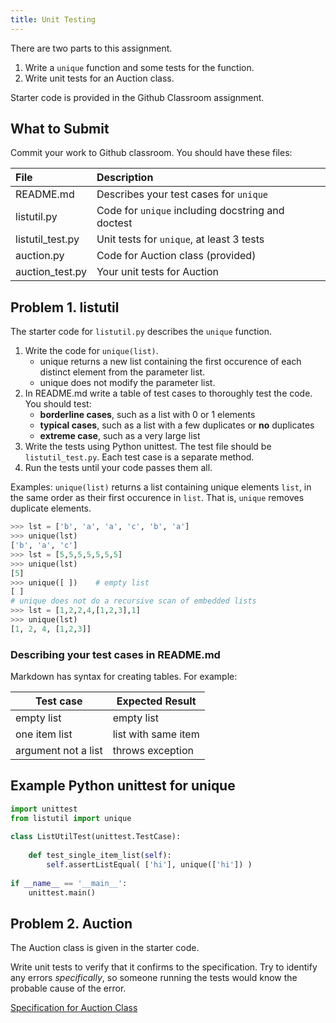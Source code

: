 ```yaml
---
title: Unit Testing
---
```


There are two parts to this assignment. 
1. Write a `unique` function and some tests for the function.
2. Write unit tests for an Auction class.

Starter code is provided in the Github Classroom assignment.

## What to Submit

Commit your work to Github classroom. You should have these files:

| File             | Description   |
|:-----------------|:--------------|
| README.md        | Describes your test cases for `unique` |
| listutil.py      | Code for `unique` including docstring and doctest |
| listutil_test.py | Unit tests for `unique`, at least 3 tests |
| auction.py       | Code for Auction class (provided) |
| auction_test.py  | Your unit tests for Auction |

## Problem 1. listutil

The starter code for `listutil.py` describes the `unique` function.

1. Write the code for `unique(list)`.  
   - unique returns a new list containing the first occurence of each distinct element from the parameter list.
   - unique does not modify the parameter list.
2. In README.md write a table of test cases to thoroughly test the code. You should test:
   * **borderline cases**, such as a list with 0 or 1 elements
   * **typical cases**, such as a list with a few duplicates or **no** duplicates
   * **extreme case**, such as a very large list
3. Write the tests using Python unittest.  The test file should be `listutil_test.py`.  Each test case is a separate method.
4. Run the tests until your code passes them all.

Examples: `unique(list)` returns a list containing unique elements `list`, in the same order as their first occurence in `list`.  That is, `unique` removes duplicate elements. 
```python
>>> lst = ['b', 'a', 'a', 'c', 'b', 'a']
>>> unique(lst)
['b', 'a', 'c']
>>> lst = [5,5,5,5,5,5,5]
>>> unique(lst)
[5]
>>> unique([ ])    # empty list
[ ]
# unique does not do a recursive scan of embedded lists
>>> lst = [1,2,2,4,[1,2,3],1]
>>> unique(lst)
[1, 2, 4, [1,2,3]] 
```
### Describing your test cases in README.md

Markdown has syntax for creating tables.  For example:

| Test case              |  Expected Result      |
|------------------------|-----------------------|
| empty list             |  empty list           |
| one item list          |  list with same item  |
| argument not a list    |  throws exception     |


## Example Python unittest for unique

```python
import unittest
from listutil import unique
 
class ListUtilTest(unittest.TestCase):
 
    def test_single_item_list(self):
        self.assertListEqual( ['hi'], unique(['hi']) )
 
if __name__ == '__main__':
    unittest.main()
```

## Problem 2. Auction

The Auction class is given in the starter code.

Write unit tests to verify that it confirms to the specification.
Try to identify any errors *specifically*, so someone running the
tests would know the probable cause of the error.

[Specification for Auction Class](AuctionTest.pdf)

